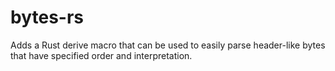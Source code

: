 # bytes-rs
Adds a Rust derive macro that can be used to easily parse header-like bytes that have specified order and interpretation.
